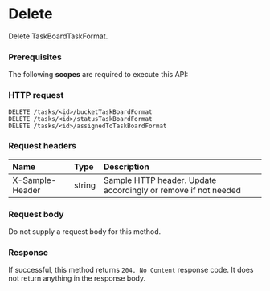 # Delete

Delete TaskBoardTaskFormat.
### Prerequisites
The following **scopes** are required to execute this API: 
### HTTP request
<!-- { "blockType": "ignored" } -->
```http
DELETE /tasks/<id>/bucketTaskBoardFormat
DELETE /tasks/<id>/statusTaskBoardFormat
DELETE /tasks/<id>/assignedToTaskBoardFormat

```
### Request headers
| Name       | Type | Description|
|:---------------|:--------|:----------|
| X-Sample-Header  | string  | Sample HTTP header. Update accordingly or remove if not needed|

### Request body
Do not supply a request body for this method.


### Response
If successful, this method returns `204, No Content` response code. It does not return anything in the response body.


<!-- uuid: bb8c1a24-060a-4009-9383-7f7580bd4ef5
2015-10-21 09:22:01 UTC -->
<!-- {
  "type": "#page.annotation",
  "description": "Delete",
  "keywords": "",
  "section": "documentation",
  "tocPath": ""
}-->